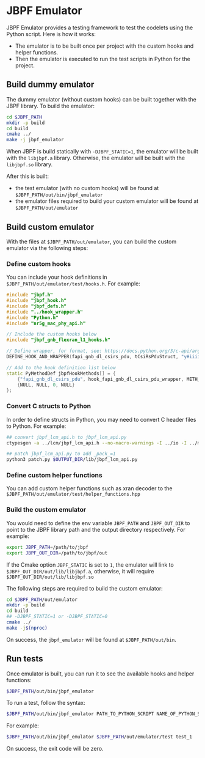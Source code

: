# JBPF Emulator
JBPF Emulator provides a testing framework to test the codelets using the Python script. Here is how it works:

- The emulator is to be built once per project with the custom hooks and helper functions.
- Then the emulator is executed to run the test scripts in Python for the project.

## Build dummy emulator
The dummy emulator (without custom hooks) can be built together with the JBPF library. To build the emulator:

```bash
cd $JBPF_PATH
mkdir -p build
cd build
cmake ../
make -j jbpf_emulator
```

When JBPF is build statically with `-DJBPF_STATIC=1`, the emulator will be built with the `libjbpf.a` library. Otherwise, the emulator will be built with the `libjbpf.so` library.

After this is built:
- the test emulator (with no custom hooks) will be found at `$JBPF_PATH/out/bin/jbpf_emulator`
- the emulator files required to build your custom emulator will be found at `$JBPF_PATH/out/emulator`

## Build custom emulator
With the files at `$JBPF_PATH/out/emulator`, you can build the custom emulator via the following steps:

### Define custom hooks
You can include your hook definitions in `$JBPF_PATH/out/emulator/test/hooks.h`. For example:

```cpp
#include "jbpf.h"
#include "jbpf_hook.h"
#include "jbpf_defs.h"
#include "../hook_wrapper.h"
#include "Python.h"
#include "nr5g_mac_phy_api.h"

// Include the custom hooks below
#include "jbpf_gnb_flexran_l1_hooks.h"

// Define wrapper, for format, see: https://docs.python.org/3/c-api/arg.html
DEFINE_HOOK_AND_WRAPPER(fapi_gnb_dl_csirs_pdu, tCsiRsPduStruct, "y#iiiiii", int, carrier_idx, cell_id, sfn, slot, nSym)

// Add to the hook definition list below
static PyMethodDef jbpfHookMethods[] = {
    {"fapi_gnb_dl_csirs_pdu", hook_fapi_gnb_dl_csirs_pdu_wrapper, METH_VARARGS, "Hook to process a single Downlink CSIRS PDU."},
    {NULL, NULL, 0, NULL}
};
```

### Convert C structs to Python
In order to define structs in Python, you may need to convert C header files to Python. For example:

```bash
## convert jbpf_lcm_api.h to jbpf_lcm_api.py
ctypesgen -a ../lcm/jbpf_lcm_api.h --no-macro-warnings -I ../io -I ../mem_mgmt -I ../common -o $OUTPUT_DIR/lib/jbpf_lcm_api.py

## patch jbpf_lcm_api.py to add _pack_=1
python3 patch.py $OUTPUT_DIR/lib/jbpf_lcm_api.py
```

### Define custom helper functions
You can add custom helper functions such as xran decoder to the `$JBPF_PATH/out/emulator/test/helper_functions.hpp`

### Build the custom emulator
You would need to define the env variable `JBPF_PATH` and `JBPF_OUT_DIR` to point to the JBPF library path and the output directory respectively. For example:

```bash
export JBPF_PATH=/path/to/jbpf
export JBPF_OUT_DIR=/path/to/jbpf/out
```

If the Cmake option `JBPF_STATIC` is set to `1`, the emulator will link to `$JBPF_OUT_DIR/out/lib/libjbpf.a`, otherwise, it will require `$JBPF_OUT_DIR/out/lib/libjbpf.so`

The following steps are required to build the custom emulator:

```bash
cd $JBPF_PATH/out/emulator
mkdir -p build
cd build
## -DJBPF_STATIC=1 or -DJBPF_STATIC=0
cmake ../
make -j$(nproc)
```

On success, the `jbpf_emulator` will be found at `$JBPF_PATH/out/bin`.

## Run tests
Once emulator is built, you can run it to see the available hooks and helper functions:

```bash
$JBPF_PATH/out/bin/jbpf_emulator
```

To run a test, follow the syntax:

```bash
$JBPF_PATH/out/bin/jbpf_emulator PATH_TO_PYTHON_SCRIPT NAME_OF_PYTHON_SCRIPT
```

For example:

```bash
$JBPF_PATH/out/bin/jbpf_emulator $JBPF_PATH/out/emulator/test test_1
```

On success, the exit code will be zero.
